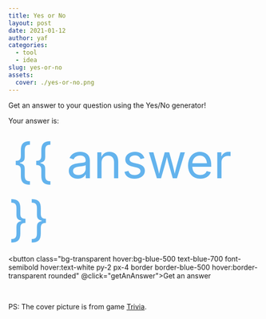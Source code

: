 ```yaml
---
title: Yes or No
layout: post
date: 2021-01-12
author: yaf
categories:
  - tool
  - idea
slug: yes-or-no
assets:
  cover: ./yes-or-no.png
---
```


Get an answer to your question using the Yes/No generator!

Your answer is:

<span class="answer">{{ answer }}</span>

<button class="bg-transparent hover:bg-blue-500 text-blue-700 font-semibold hover:text-white py-2 px-4 border border-blue-500 hover:border-transparent rounded" @click="getAnAnswer">Get an answer</button>

<br/>

PS: The cover picture is from game [Trivia](https://www.amazon.com/DH3-Games-Yes-Or-No/dp/B01IM324P0).

<script>
export default {
  data() {
    return {
      answer: getAnswer(),
    }
  },
  methods: {
    getAnAnswer() {
      this.answer = '...'
      setTimeout(() => this.answer = getAnswer(), 300)
    },
  },

}

function getAnswer() {
  return Math.random() > 0.5 ? 'Yes' : 'No'
}
</script>

<style>
.answer {
  padding: 0.5rem;
  color: #63b3ed;
  font-size: 6rem;
}
</style>
